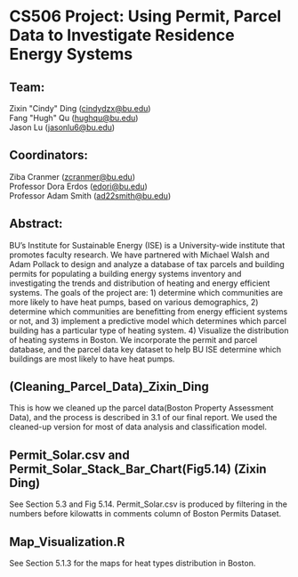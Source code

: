 # CS506 Project: Using Permit, Parcel Data to Investigate Residence Energy Systems

## Team: 
Zixin "Cindy" Ding (cindydzx@bu.edu)<br/>
Fang "Hugh" Qu (hughqu@bu.edu)<br/>
Jason Lu (jasonlu6@bu.edu)<br/>

## Coordinators:
Ziba Cranmer (zcranmer@bu.edu)<br/>
Professor Dora Erdos (edori@bu.edu)<br/> 
Professor Adam Smith (ad22smith@bu.edu)<br/>

## Abstract:
BU’s Institute for Sustainable Energy (ISE) is a University-wide institute that promotes faculty research. We have partnered with Michael Walsh and Adam Pollack to design and analyze a database of tax parcels and building permits for populating a building energy systems inventory and investigating the trends and distribution of heating and energy efficient systems. The goals of the project are: 1) determine which communities are more likely to have heat pumps, based on various demographics, 2) determine which communities are benefitting from energy efficient systems or not, and 3) implement a predictive model which determines which parcel building has a particular type of heating system. 4) Visualize the distribution of heating systems in Boston. We incorporate the permit and parcel database, and the parcel data key dataset to help BU ISE determine which buildings are most likely to have heat pumps.

## (Cleaning_Parcel_Data)_Zixin_Ding
This is how we cleaned up the parcel data(Boston Property Assessment Data), and the process is described in 3.1 of our final report. We used the cleaned-up version for most of data analysis and classification model.

## Permit_Solar.csv and Permit_Solar_Stack_Bar_Chart(Fig5.14) (Zixin Ding)
See Section 5.3 and Fig 5.14. Permit_Solar.csv is produced by filtering in the numbers before kilowatts in comments column of Boston Permits Dataset.

## Map_Visualization.R
See Section 5.1.3 for the maps for heat types distribution in Boston.
